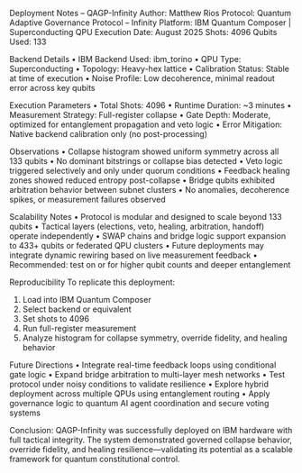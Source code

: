 Deployment Notes – QAGP-Infinity
Author: Matthew Rios
Protocol: Quantum Adaptive Governance Protocol – Infinity
Platform: IBM Quantum Composer | Superconducting QPU
Execution Date: August 2025
Shots: 4096
Qubits Used: 133

Backend Details
• 	IBM Backend Used: ibm_torino
• 	QPU Type: Superconducting
• 	Topology: Heavy-hex lattice
• 	Calibration Status: Stable at time of execution
• 	Noise Profile: Low decoherence, minimal readout error across key qubits

Execution Parameters
• 	Total Shots: 4096
• 	Runtime Duration: ~3 minutes
• 	Measurement Strategy: Full-register collapse
• 	Gate Depth: Moderate, optimized for entanglement propagation and veto logic
• 	Error Mitigation: Native backend calibration only (no post-processing)

Observations
• 	Collapse histogram showed uniform symmetry across all 133 qubits
• 	No dominant bitstrings or collapse bias detected
• 	Veto logic triggered selectively and only under quorum conditions
• 	Feedback healing zones showed reduced entropy post-collapse
• 	Bridge qubits exhibited arbitration behavior between subnet clusters
• 	No anomalies, decoherence spikes, or measurement failures observed

Scalability Notes
• 	Protocol is modular and designed to scale beyond 133 qubits
• 	Tactical layers (elections, veto, healing, arbitration, handoff) operate independently
• 	SWAP chains and bridge logic support expansion to 433+ qubits or federated QPU clusters
• 	Future deployments may integrate dynamic rewiring based on live measurement feedback
• 	Recommended: test on  or  for higher qubit counts and deeper entanglement

Reproducibility
To replicate this deployment:
1. 	Load  into IBM Quantum Composer
2. 	Select backend  or equivalent
3. 	Set shots to 4096
4. 	Run full-register measurement
5. 	Analyze histogram for collapse symmetry, override fidelity, and healing behavior

Future Directions
• 	Integrate real-time feedback loops using conditional gate logic
• 	Expand bridge arbitration to multi-layer mesh networks
• 	Test protocol under noisy conditions to validate resilience
• 	Explore hybrid deployment across multiple QPUs using entanglement routing
• 	Apply governance logic to quantum AI agent coordination and secure voting systems

Conclusion:
QAGP-Infinity was successfully deployed on IBM hardware with full tactical integrity. The system demonstrated governed collapse behavior, override fidelity, and healing resilience—validating its potential as a scalable framework for quantum constitutional control.
